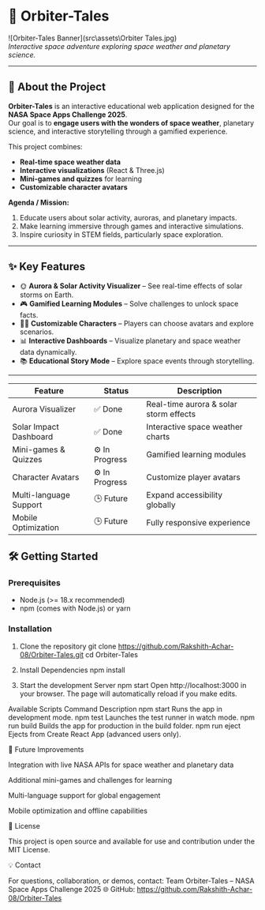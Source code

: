 # 🚀 Orbiter-Tales

![Orbiter-Tales Banner](src\assets\Orbiter Tales.jpg)  
*Interactive space adventure exploring space weather and planetary science.*

---

## 🌌 About the Project

**Orbiter-Tales** is an interactive educational web application designed for the **NASA Space Apps Challenge 2025**.  
Our goal is to **engage users with the wonders of space weather**, planetary science, and interactive storytelling through a gamified experience.

This project combines:  
- **Real-time space weather data**  
- **Interactive visualizations** (React & Three.js)  
- **Mini-games and quizzes** for learning  
- **Customizable character avatars**  

**Agenda / Mission:**  
1. Educate users about solar activity, auroras, and planetary impacts.  
2. Make learning immersive through games and interactive simulations.  
3. Inspire curiosity in STEM fields, particularly space exploration.  

---

## ✨ Key Features

- 🌞 **Aurora & Solar Activity Visualizer** – See real-time effects of solar storms on Earth.  
- 🎮 **Gamified Learning Modules** – Solve challenges to unlock space facts.  
- 🧑‍🚀 **Customizable Characters** – Players can choose avatars and explore scenarios.  
- 📊 **Interactive Dashboards** – Visualize planetary and space weather data dynamically.  
- 📚 **Educational Story Mode** – Explore space events through storytelling.  
---

| Feature                | Status         | Description                            |
| ---------------------- | -------------- | -------------------------------------- |
| Aurora Visualizer      | ✅ Done         | Real-time aurora & solar storm effects |
| Solar Impact Dashboard | ✅ Done         | Interactive space weather charts       |
| Mini-games & Quizzes   | ⚙️ In Progress | Gamified learning modules              |
| Character Avatars      | ⚙️ In Progress | Customize player avatars               |
| Multi-language Support | 🕒 Future      | Expand accessibility globally          |
| Mobile Optimization    | 🕒 Future      | Fully responsive experience            |




## 🛠️ Getting Started

### Prerequisites

- Node.js (>= 18.x recommended)
- npm (comes with Node.js) or yarn

### Installation
1. Clone the repository
git clone https://github.com/Rakshith-Achar-08/Orbiter-Tales.git
cd Orbiter-Tales

2. Install Dependencies
npm install

3. Start the development Server
npm start
Open http://localhost:3000
 in your browser.
The page will automatically reload if you make edits.

Available Scripts
Command	Description
npm start	Runs the app in development mode.
npm test	Launches the test runner in watch mode.
npm run build	Builds the app for production in the build folder.
npm run eject	Ejects from Create React App (advanced users only).


🔮 Future Improvements

Integration with live NASA APIs for space weather and planetary data

Additional mini-games and challenges for learning

Multi-language support for global engagement

Mobile optimization and offline capabilities

📄 License

This project is open source and available for use and contribution under the MIT License.

💡 Contact

For questions, collaboration, or demos, contact:
Team Orbiter-Tales – NASA Space Apps Challenge 2025
🌐 GitHub: https://github.com/Rakshith-Achar-08/Orbiter-Tales



